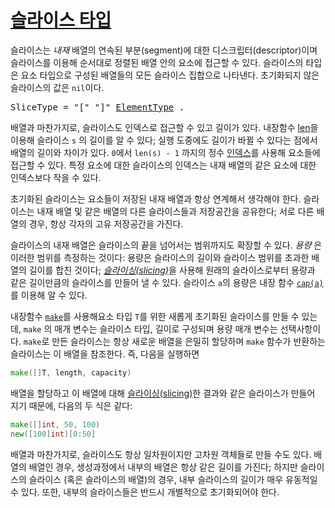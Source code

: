 # [슬라이스 타입](#slice-types)

슬라이스는 *내재* 배열의 연속된 부분(segment)에 대한 디스크립터(descriptor)이며 슬라이스를 이용해 순서대로 정렬된 배열 안의 요소에 접근할 수 있다. 슬라이스의 타입은 요소 타입으로 구성된 배열들의 모든 슬라이스 집합으로 나타낸다. 초기화되지 않은 슬라이스의 값은 `nil`이다.

<pre>
<a id="SliceType">SliceType</a> = "[" "]" <a href="/Types/array_types.html#ElementType">ElementType</a> .
</pre>

배열과 마찬가지로, 슬라이스도 인덱스로 접근할 수 있고 길이가 있다. 내장함수 [len](/Built-in%20functions/length_and_capacity.html)을 이용해 슬라이스 `s` 의 길이를 알 수 있다; 실행 도중에도 길이가 바뀔 수 있다는 점에서 배열의 길이와 차이가 있다.  `0`에서 `len(s) - 1` 까지의 정수 [인덱스](/Expressions/index_expressions.html)를 사용해 요소들에 접근할 수 있다. 특정 요소에 대한 슬라이스의 인덱스는 내재 배열의 같은 요소에 대한 인덱스보다 작을 수 있다.

초기화된 슬라이스는 요소들이 저장된 내재 배열과 항상 연계해서 생각해야 한다. 슬라이스는 내재 배열 및 같은 배열의 다른 슬라이스들과 저장공간을 공유한다; 서로 다른 배열의 경우, 항상 각자의 고유 저장공간을 가진다.

슬라이스의 내재 배열은 슬라이스의 끝을 넘어서는 범위까지도 확장할 수 있다. *용량* 은 이러한 범위를 측정하는 것이다: 용량은 슬라이스의 길이와 슬라이스 범위를 초과한 배열의 길이를 합친 것이다; [*슬라이싱(slicing)*](/Expressions/slice_expressions.html)을 사용해 원래의 슬라이스로부터 용량과 같은 길이만큼의 슬라이스를 만들어 낼 수 있다. 슬라이스 `a`의 용량은 내장 함수 [`cap(a)`](/Built-in%20functions/length_and_capacity.html)를 이용해 알 수 있다.

내장함수 [`make`](/Built-in%20functions/making_slices,_maps_and_channels.html)를 사용해요소 타입 `T`를 위한 새롭게 초기화된 슬라이스를 만들 수 있는데, `make` 의  매개 변수는 슬라이스 타입, 길이로 구성되며 용량 매개 변수는 선택사항이다. `make`로 만든 슬라이스는 항상 새로운 배열을 은밀히 할당하며 `make` 함수가 반환하는 슬라이스는 이 배열을 참조한다. 즉, 다음을 실행하면

```go
make([]T, length, capacity)
```

배열을 할당하고 이 배열에 대해 [슬라이싱(slicing)](/Expressions/slice_expressions.html)한 결과와 같은 슬라이스가 만들어 지기 때문에, 다음의 두 식은 같다:

```go
make([]int, 50, 100)
new([100]int)[0:50]
```

배열과 마찬가지로, 슬라이스도 항상 일차원이지만 고차원 객체들로 만들 수도 있다. 배열의 배열인 경우, 생성과정에서 내부의 배열은 항상 같은 길이를 가진다; 하지만 슬라이스의 슬라이스 (혹은 슬라이스의 배열)의 경우, 내부 슬라이스의 길이가 매우 유동적일 수 있다. 또한, 내부의 슬라이스들은 반드시 개별적으로 초기화되어야 한다.
